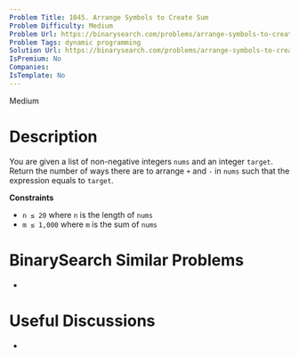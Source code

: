 ```yaml
---
Problem Title: 1045. Arrange Symbols to Create Sum
Problem Difficulty: Medium
Problem Url: https://binarysearch.com/problems/arrange-symbols-to-create-sum/
Problem Tags: dynamic programming
Solution Url: https://binarysearch.com/problems/arrange-symbols-to-create-sum/solutions/
IsPremium: No
Companies: 
IsTemplate: No
---
```


<span style="color: ;">Medium</span>

# Description

You are given a list of non-negative integers `nums` and an integer `target`. Return the number of ways there are to arrange `+` and `-` in `nums` such that the expression equals to `target`.

**Constraints**
- `n ≤ 20` where `n` is the length of `nums`
- `m ≤ 1,000` where `m` is the sum of `nums`

# BinarySearch Similar Problems

- []()

# Useful Discussions

- []()
